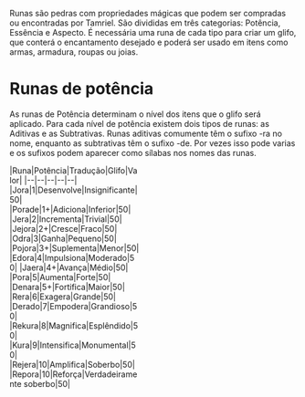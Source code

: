 <!-- TITLE: Runas -->
<!-- SUBTITLE: Pedras mágicas para criação de encantamentos -->

Runas são pedras com propriedades mágicas que podem ser compradas ou encontradas por Tamriel. São divididas em três categorias: Potência, Essência e Aspecto. É necessária uma runa de cada tipo para criar um glifo, que conterá o encantamento desejado e poderá ser usado em itens como armas, armadura, roupas ou joias. 

# Runas de potência
As runas de Potência determinam o nível dos itens que o glifo será aplicado. Para cada nível de potência existem dois tipos de runas: as Aditivas e as Subtrativas. Runas aditivas comumente têm o sufixo -ra no nome, enquanto as subtrativas têm o sufixo -de. Por vezes isso pode varias e os sufixos podem aparecer como sílabas nos nomes das runas.

<div style="float:left;width:45%;">
|Runa|Potência|Tradução|Glifo|Valor|
|--|--|--|--|--|
|Jora|1|Desenvolve|Insignificante|50|
|Porade|1+|Adiciona|Inferior|50|
|Jera|2|Incrementa|Trivial|50|
|Jejora|2+|Cresce|Fraco|50|
|Odra|3|Ganha|Pequeno|50|
|Pojora|3+|Suplementa|Menor|50|
|Edora|4|Impulsiona|Moderado|50|
|Jaera|4+|Avança|Médio|50|
|Pora|5|Aumenta|Forte|50|
|Denara|5+|Fortifica|Maior|50|
|Rera|6|Exagera|Grande|50|
|Derado|7|Empodera|Grandioso|50|
|Rekura|8|Magnifica|Esplêndido|50|
|Kura|9|Intensifica|Monumental|50|
|Rejera|10|Amplifica|Soberbo|50|
|Repora|10|Reforça|Verdadeiramente soberbo|50|
</div>
<div style="float:right;width:45%;">
</div>